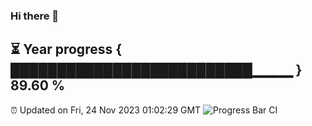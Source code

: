 ### Hi there 👋
⏳ Year progress { ██████████████████████████▁▁▁▁ } 89.60 %
---
⏰ Updated on Fri, 24 Nov 2023 01:02:29 GMT
![Progress Bar CI](https://github.com/liununu/liununu/workflows/Progress%20Bar%20CI/badge.svg)

